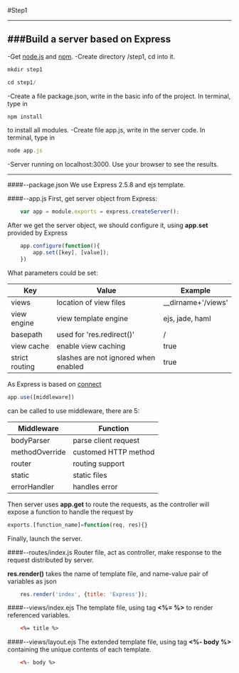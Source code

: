 #Step1

---
###Build a server based on Express
---
-Get [node.js](http://nodejs.org/download/) and [npm](https://www.npmjs.org/).
-Create directory /step1, cd into it.
```javascript
mkdir step1
```
```javascript
cd step1/
```
-Create a file package.json, write in the basic info of the project.
In terminal, type in 
```javascript
npm install 
```
to install all modules.
-Create file app.js, write in the server code.
In terminal, type in
```javascript
node app.js
```
-Server running on localhost:3000. Use your browser to see the results.
***
####--package.json
We use Express 2.5.8 and ejs template.

####--app.js
First, get server object from Express:
```javascript
	var app = module.exports = express.createServer();
```
After we get the server object, we should configure it, using <b>app.set</b> provided by Express
```javascript
	app.configure(function(){
		app.set([key], [value]);
	})
```
What parameters could be set:

Key | Value | Example
--- | --- | ---
views | location of view files | __dirname+'/views'
view engine | view template engine | ejs, jade, haml
basepath | used for 'res.redirect()' | /
view cache | enable view caching | true
strict routing | slashes are not ignored when enabled | true

As Express is based on [connect](http://www.senchalabs.org/connect/)
```javascript
app.use([middleware])
```
can be called to use middleware, there are 5:

Middleware | Function 
--- | ---
bodyParser | parse client request
methodOverride | customed HTTP method
router | routing support
static | static files
errorHandler | handles error

Then server uses <b>app.get</b> to route the requests, as the controller will expose a function to handle the request by 
```javascript
exports.[function_name]=function(req, res){}
```

Finally, launch the server.

####--routes/index.js
Router file, act as controller, make response to the request distributed by server.

<b>res.render()</b> takes the name of template file, and name-value pair of variables as json

```javascript
	res.render('index', {title: 'Express'});
```

####--views/index.ejs
The template file, using tag <b><%=  %></b> to render referenced variables.

```html
	<%= title %>
```

####--views/layout.ejs
The extended template file, using tag <b><%- body %></b> containing the unique contents of each template.

```html
	<%- body %>
```


